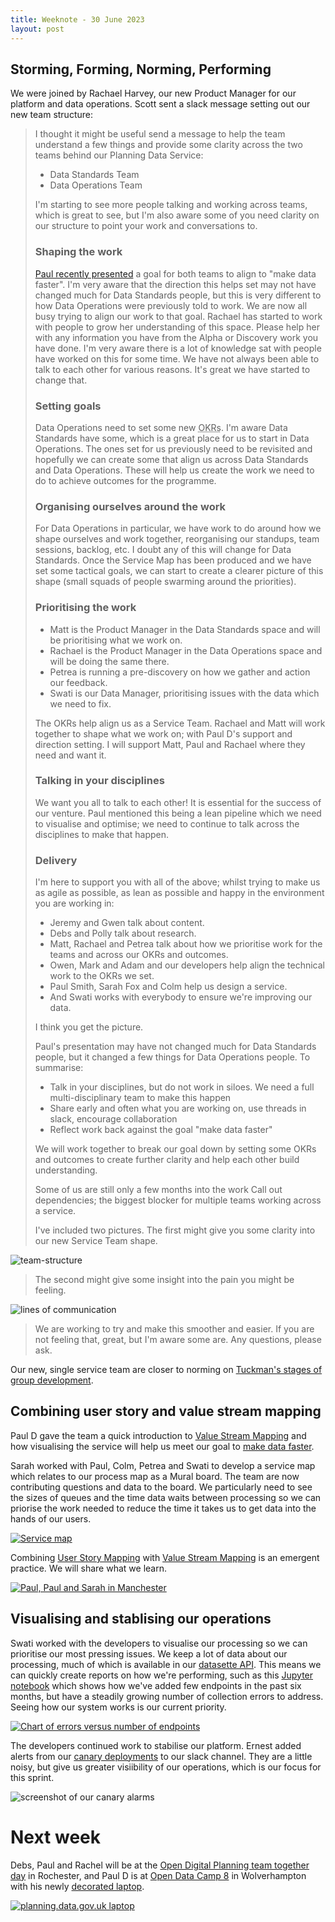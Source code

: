 ```yaml
---
title: Weeknote - 30 June 2023
layout: post
---
```


## Storming, Forming, Norming, Performing

We were joined by Rachael Harvey, our new Product Manager for our platform and data operations. Scott sent a slack message setting out our new team structure:
    
> I thought it might be useful send a message to help the team understand a few things and provide some clarity across the two teams behind our Planning Data Service:
>
> * Data Standards Team
> * Data Operations Team
>
> I'm starting to see more people talking and working across teams, which is great to see, but I'm also aware some of you need clarity on our structure to point your work and conversations to.
>
> ### Shaping the work
>
> [Paul recently presented](https://digital-land.github.io/blog-post/beta-team/) a goal for both teams to align to "make data faster". I'm very aware that the direction this helps set may not have changed much for Data Standards people, but this is very different to how Data Operations were previously told to work. We are now all busy trying to align our work to that goal. Rachael has started to work with people to grow her understanding of this space. Please help her with any information you have from the Alpha or Discovery work you have done. I'm very aware there is a lot of knowledge sat with people have worked on this for some time. We have not always been able to talk to each other for various reasons. It's great we have started to change that.
>
> ### Setting goals
>
> Data Operations need to set some new <abbr title="Objectives and Key Results">OKRs</abbr>. I'm aware Data Standards have some, which is a great place for us to start in Data Operations. The ones set for us previously need to be revisited and hopefully we can create some that align us across Data Standards and Data Operations. These will help us create the work we need to do to achieve outcomes for the programme.
>
> ### Organising ourselves around the work
>
> For Data Operations in particular, we have work to do around how we shape ourselves and work together, reorganising our standups, team sessions, backlog, etc. I doubt any of this will change for Data Standards. Once the Service Map has been produced and we have set some tactical goals, we can start to create a clearer picture of this shape (small squads of people swarming around the priorities).
>
> ### Prioritising the work
>
> * Matt is the Product Manager in the Data Standards space and will be prioritising what we work on. 
> * Rachael is the Product Manager in the Data Operations space and will be doing the same there. 
> * Petrea is running a pre-discovery on how we gather and action our feedback. 
> * Swati is our Data Manager, prioritising issues with the data which we need to fix.
>
> The OKRs help align us as a Service Team. Rachael and Matt will work together to shape what we work on; with Paul D's support and direction setting. I will support Matt, Paul and Rachael where they need and want it.
>
> ### Talking in your disciplines
>
> We want you all to talk to each other! It is essential for the success of our venture. Paul mentioned this being a lean pipeline which we need to visualise and optimise; we need to continue to talk across the disciplines to make that happen.
>
> ### Delivery
>
> I'm here to support you with all of the above; whilst trying to make us as agile as possible, as lean as possible and happy in the environment you are working in:
>
> * Jeremy and Gwen talk about content.
> * Debs and Polly talk about research.
> * Matt, Rachael and Petrea talk about how we prioritise work for the teams and across our OKRs and outcomes.
> * Owen, Mark and Adam and our developers help align the technical work to the OKRs we set.
> * Paul Smith, Sarah Fox and Colm help us design a service.
> * And Swati works with everybody to ensure we're improving our data.
>
> I think you get the picture.
>
> Paul's presentation may have not changed much for Data Standards people, but it changed a few things for Data Operations people.  To summarise:
>
> * Talk in your disciplines, but do not work in siloes. We need a full multi-disciplinary team to make this happen
> * Share early and often what you are working on, use threads in slack, encourage collaboration
> * Reflect work back against the goal "make data faster"
>
> We will work together to break our goal down by setting some OKRs and outcomes
> to create further clarity and help each other build understanding.
>
> Some of us are still only a few months into the work
> Call out dependencies; the biggest blocker for multiple teams working across a service.
>
> I've included two pictures. The first might give you some clarity into our new Service Team shape.

![team-structure](/data-standards/assets/images/team-structure.png)

> The second might give some insight into the pain you might be feeling.

![lines of communication](/data-standards/assets/images/lines-of-communication.jpg)

> We are working to try and make this smoother and easier. If you are not feeling that, great, but I'm aware some are.
> Any questions, please ask.

Our new, single service team are closer to norming on [Tuckman's stages of group development](https://en.wikipedia.org/wiki/Tuckman%27s_stages_of_group_development).

## Combining user story and value stream mapping

Paul D gave the team a quick introduction to [Value Stream Mapping](https://docs.google.com/presentation/d/1SU-0glP2Dk67IJIaqd5U2hwsaA7kf3Dgw5qGtgbPXow/edit?usp=sharing) and how visualising the service will help us meet our goal to [make data faster](https://digital-land.github.io/blog-post/beta-team/#but-will-it-make-data-faster).

Sarah worked with Paul, Colm, Petrea and Swati to develop a service map which relates to our process map as a Mural board. The team are now contributing questions and data to the board. We particularly need to see the sizes of queues and the time data waits between processing so we can priorise the work needed to reduce the time it takes us to get data into the hands of our users.

[![Service map](/data-standards/assets/images/Planning-Data-Service-Map-2023-06-30-small.png)](/data-standards/assets/images/Planning-Data-Service-Map-2023-06-30.pdf)

Combining [User Story Mapping](https://jpattonassociates.com/the-new-backlog/) with [Value Stream Mapping](https://en.wikipedia.org/wiki/Value-stream_mapping) is an emergent practice. We will share what we learn.

<a href="https://twitter.com/paulmsmith/status/1673749690611802119"><img alt="Paul, Paul and Sarah in Manchester" title="Paul, Paul and Sarah in Manchester" src="https://pbs.twimg.com/media/Fzpad3sWwAA8KlW.jpg"/></a>

## Visualising and stablising our operations

Swati worked with the developers to visualise our processing so we can prioritise our most pressing issues. We keep a lot of data about our processing, much of which is available in our [datasette API](https://datasette.planning.data.gov.uk/).  This means we can quickly create reports on how we're performing, such as this [Jupyter notebook](https://gist.github.com/psd/725ec25dcec962db6037b687aa214fa1) which shows how we've added few endpoints in the past six months, but have a steadily growing number of collection errors to address. Seeing how our system works is our current priority.

[![Chart of errors versus number of endpoints](/data-standards/assets/images/endpoints-errors-chart.png)](https://gist.github.com/psd/725ec25dcec962db6037b687aa214fa1)

The developers continued work to stabilise our platform. Ernest added alerts from our [canary deployments](https://www.opsmx.com/blog/what-is-canary-deployment/) to our slack channel. They are a little noisy, but give us greater visiibility of our operations, which is our focus for this sprint.

![screenshot of our canary alarms](/data-standards/assets/images/canary-alarms.png "Canary Alarms")
    
# Next week

Debs, Paul and Rachel will be at the [Open Digital Planning team together day](https://www.eventbrite.co.uk/e/open-digital-planning-team-together-day-tickets-646907948087) in Rochester, and Paul D is at [Open Data Camp 8](https://www.odcamp.uk/) in Wolverhampton with his newly <a href="https://whatfettle.com">decorated laptop</a>.

<a href="https://www.flickr.com/photos/psd/53014201751/" title="planning.data.gov.uk laptop"><img src="https://live.staticflickr.com/65535/53014201751_cd0cf7c215_c.jpg" alt="planning.data.gov.uk laptop"/></a>
